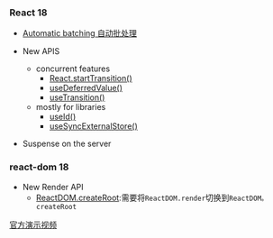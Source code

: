 ### React 18

- [Automatic batching 自动批处理](./[性能优化]React.flushSync处理异步批量setState导致多次更新.md)
- New APIS 
  - concurrent features
    - [React.startTransition()](https://reactjs.org/docs/react-api.html#starttransition)
    - [useDeferredValue()](https://reactjs.org/docs/hooks-reference.html#usedeferredvalue)
    - [useTransition()](https://reactjs.org/docs/hooks-reference.html#usetransition)
  - mostly for libraries
    - [useId()](https://reactjs.org/docs/hooks-reference.html#useid)
    - [useSyncExternalStore()](https://reactjs.org/docs/hooks-reference.html#usesyncexternalstore)

- Suspense on the server

### react-dom 18

- New Render API 
  - [ReactDOM.createRoot](https://reactjs.org/docs/react-dom-client.html#createroot):需要将`ReactDOM.render`切换到`ReactDOM。createRoot`



[官方演示视频](https://www.youtube.com/watch?v=ytudH8je5ko)